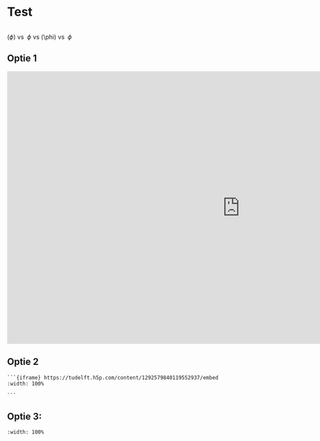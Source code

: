 # Test

```{iframe} https://phet.colorado.edu/sims/html/gravity-and-orbits/latest/gravity-and-orbits_en.html

```

$(\phi)$ vs $\,\!\phi$ vs \(\phi\) vs $\,\!\phi$


## Optie 1
<iframe src="https://tudelft.h5p.com/content/1292579840119552937/embed" aria-label="Newtons second law" width="1088" height="637" frameborder="0" allowfullscreen="allowfullscreen" allow="autoplay *; geolocation *; microphone *; camera *; midi *; encrypted-media *"></iframe><script src="https://tudelft.h5p.com/js/h5p-resizer.js" charset="UTF-8"></script>

## Optie 2
````{exercise} A pushing contest &#127798;
```{iframe} https://tudelft.h5p.com/content/1292579840119552937/embed
:width: 100%

```
````

## Optie 3:
```{iframe} https://tudelft.h5p.com/content/1292579840119552937/embed
:width: 100%

```



